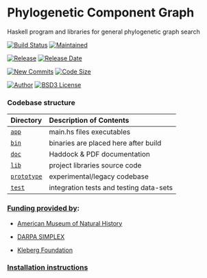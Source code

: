 # Phylogenetic Component Graph

Haskell program and libraries for general phylogenetic graph search

[![Build Status][   travis-img]][   travis-ref]
[![Maintained  ][ maintain-img]][ maintain-ref]

[![Release     ][  release-img]][latest-release]
[![Release Date][ tag-date-img]][latest-release]

[![New Commits ][  commits-img]][  commits-ref]
[![Code Size   ][code-size-img]][code-size-ref]

[![Author      ][   author-img]][   author-ref]
[![BSD3 License][  license-img]][  license-ref]

### Codebase structure

| Directory         | Description of Contents
|:----------------- |:--------------------------------------- |
| [`app`      ][d0] | main.hs files executables               |
| [`bin`      ][d1] | binaries are placed here after build    |
| [`doc`      ][d2] | Haddock & PDF documentation             |
| [`lib`      ][d3] | project libraries source code           |
| [`prototype`][d4] | experimental/legacy codebase            |
| [`test`     ][d5] | integration tests and testing data-sets |

### [Funding provided by][f0]:

  * [American Museum of Natural History][f1]

  * [DARPA SIMPLEX][f2]

  * [Kleberg Foundation][f3]


### [Installation instructions][install]


[d0]: https://github.com/amnh/PCG/tree/master/app
[d1]: https://github.com/amnh/PCG/tree/master/bin
[d2]: https://github.com/amnh/PCG/tree/master/doc
[d3]: https://github.com/amnh/PCG/tree/master/lib
[d4]: https://github.com/amnh/PCG/tree/master/prototype
[d5]: https://github.com/amnh/PCG/tree/master/test

[f0]: https://github.com/amnh/PCG/blob/master/FUNDING.md
[f1]: https://www.amnh.org/our-research/computational-sciences
[f2]: https://www.darpa.mil/program/simplifying-complexity-in-scientific-discovery
[f3]: http://www.klebergfoundation.org/

[latest-release]: https://github.com/amnh/PCG/releases/latest
[install]: https://github.com/amnh/PCG/blob/master/doc/tutorials/Installation.md

[   author-img]: https://img.shields.io/badge/author-Ward%20Wheeler-blue.svg?color=134EA2
[   author-ref]: https://www.amnh.org/research/staff-directory/ward-wheeler
[  license-img]: https://img.shields.io/badge/license-BSD3-blue.svg?color=134EA2
[  license-ref]: https://github.com/amnh/PCG/blob/master/LICENSE
[   travis-img]: https://travis-ci.org/amnh/PCG.svg?branch=master
[   travis-ref]: https://travis-ci.org/amnh/PCG
[code-size-img]: https://img.shields.io/github/languages/code-size/amnh/PCG.svg?style=popout&color=yellowgreen
[code-size-ref]: https://github.com/amnh/PCG/archive/master.zip
[  commits-img]: https://img.shields.io/github/commits-since/amnh/PCG/0.3.0.svg?style=popout&color=yellowgreen
[  commits-ref]: https://github.com/amnh/PCG/commits/master
[  release-img]: https://img.shields.io/github/release-pre/amnh/PCG.svg?style=popout&color=orange
[ tag-date-img]: https://img.shields.io/github/release-date-pre/amnh/PCG.svg?style=popout&color=orange

[ maintain-img]: https://img.shields.io/maintenance/no/2020.svg?style=popout
[ maintain-ref]: https://github.com/amnh/PCG/graphs/contributors
